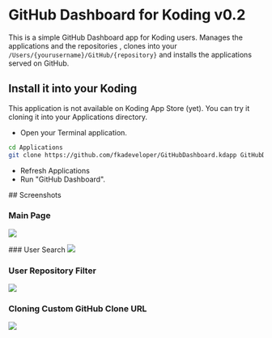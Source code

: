 # GitHub Dashboard for Koding v0.2

This is a simple GitHub Dashboard app for Koding users. Manages the applications and the repositories
, clones into your `/Users/{yourusername}/GitHub/{repository}` and installs the applications served
on GitHub.

## Install it into your Koding

This application is not available on Koding App Store (yet). You can try it cloning it into your Applications
directory.

- Open your Terminal application.

```bash
cd Applications
git clone https://github.com/fkadeveloper/GitHubDashboard.kdapp GitHubDashboard.kdapp
```
- Refresh Applications
- Run "GitHub Dashboard".


## Screenshots

### Main Page
![](https://raw.github.com/fkadeveloper/GitHubDashboard.kdapp/master/resources/screenshots/github1.png)

### User Search
![](https://raw.github.com/fkadeveloper/GitHubDashboard.kdapp/master/resources/screenshots/github2.png)

### User Repository Filter
![](https://raw.github.com/fkadeveloper/GitHubDashboard.kdapp/master/resources/screenshots/github3.png)

### Cloning Custom GitHub Clone URL
![](https://raw.github.com/fkadeveloper/GitHubDashboard.kdapp/master/resources/screenshots/github4.png)
